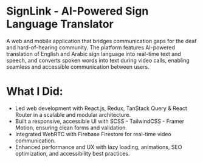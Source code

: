 # SignLink - AI-Powered Sign Language Translator
A web and mobile application that bridges communication gaps for the deaf and hard-of-hearing community. The platform features AI-powered translation of English and Arabic sign language into real-time text and speech, and converts spoken words into text during video calls, enabling seamless and accessible communication between users.



# What I Did:
- Led web development with React.js, Redux, TanStack Query & React Router in a scalable and modular architecture.
- Built a responsive, accessible UI with SCSS - TailwindCSS - Framer Motion, ensuring clean forms and validation.
- Integrated WebRTC with Firebase Firestore for real-time video communication.
- Enhanced performance and UX with lazy loading, animations, SEO optimization, and accessibility best practices.
